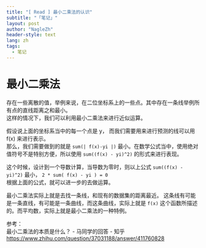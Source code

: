 ```yaml
---
title: "[ Read ] 最小二乘法的认识"
subtitle: "「笔记」"
layout: post
author: "NagleZh"
header-style: text
lang: zh
tags:
  - 笔记
---
```


# 最小二乘法

存在一些离散的值，举例来说，在二位坐标系上的一些点。其中存在一条线举例所有点的直线距离之和最小。  
这样的情况下，我们可以利用最小二乘法来进行近似运算。

假设说上面的坐标系当中的每一个点是 y， 而我们需要用来进行预测的线可以用 f(x) 来进行表示。  
那么，我们需要做到的就是 `sum(| f(x)-yi |)` 最小。在数学公式当中，使用绝对值符号不是特别方便，所以使用 `sum((f(x) - yi)^2)` 的形式来进行表现。  

这个时候，设计到一个导数计算，当导数为零时，则以上公式 `sum((f(x) - yi)^2)` 最小， `2 * sum( f(x) - yi ) = 0`  
根据上面的公式，就可以进一步的去做运算。

最小二乘法实际上就是去找一条线，和现有的数据集的距离最近。 这条线有可能是一条直线，有可能是一条曲线，而这条曲线，实际上就是 `f(x)` 这个函数所描述的。而平均数，实际上就是最小二乘法的一种特例。  

参考：   
最小二乘法的本质是什么？ - 马同学的回答 - 知乎  
https://www.zhihu.com/question/37031188/answer/411760828
